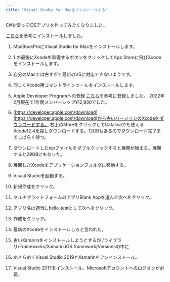 ```yaml
---
title: "Visual Studio for Macをインストールする"
---
```


C#を使ってiOSアプリを作ってみたくなりました。

[こちら](https://qiita.com/chomado/items/6fb4c92ec5844e63abe6)を参考にインストールしました。

1. MacBookProにVisual Studio for Macをインストールします。
1. 1.の最後にXcodeを取得するボタンをクリックしてApp Storeに飛びXcodeをインストールします。
1. 自分のMacでは古すぎて最新のVSに対応できないようです。
1. 同じくXcode用コマンドラインツールをインストールします。

1. Apple Developer Programへの登録
   [こちら](https://www.yururiwork.net/archives/919)を参考に登録しました。
   2022年2月現在で1年間メンバーシップ¥12,980でした。
1. [https://developer.apple.com/download](https://developer.apple.com/download)から古いバージョンのXcodeをダウンロードする。
   右上のMoreをクリックしてCatalinaでも使えるXcode12.4を探しダウンロードする。12GBもあるのでダウンロード完了までしばらく待つ。
1. ダウンロードしたxipファイルをダブルクリックすると展開が始まる。展開すると29GBにもなった。
1. 展開したXcodeをアプリケーションフォルダに移動する。

1. Visual Studioを起動する。
1. 新規作成をクリック。
1. マルチプラットフォームのアプリBlank Appを選んで次へをクリック。
1. アプリ名は適当にhello_testとして次へをクリック。
1. 作成をクリック。
1. 最新のXcodeをインストールしろと言われた。
1. 古いXamarinをインストールしようとするが
   /ライブラリ/Frameworks/Xamarin.iOS.framework/Versionsの中に
1. あきらめてVisual Studio 2019とXamarinをアンインストール。
1. Visual Studio 2017をインストール、Microsoftアカウントへのログオンが必要。
